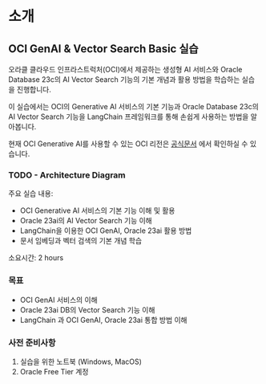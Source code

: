 # 소개

## OCI GenAI & Vector Search Basic 실습

오라클 클라우드 인프라스트럭처(OCI)에서 제공하는 생성형 AI 서비스와 Oracle Database 23c의 AI Vector Search 기능의 기본 개념과 활용 방법을 학습하는 실습을 진행합니다.

이 실습에서는 OCI의 Generative AI 서비스의 기본 기능과 Oracle Database 23c의 AI Vector Search 기능을 LangChain 프레임워크를 통해 손쉽게 사용하는 방법을 알아봅니다.

현재 OCI Generative AI를 사용할 수 있는 OCI 리전은 [공식문서](https://docs.oracle.com/en-us/iaas/Content/generative-ai/overview.htm#regions) 에서 확인하실 수 있습니다.

### TODO - Architecture Diagram

주요 실습 내용:

- OCI Generative AI 서비스의 기본 기능 이해 및 활용
- Oracle 23ai의 AI Vector Search 기능 이해
- LangChain을 이용한 OCI GenAI, Oracle 23ai 활용 방법
- 문서 임베딩과 벡터 검색의 기본 개념 학습

소요시간: 2 hours

### 목표

- OCI GenAI 서비스의 이해
- Oracle 23ai DB의 Vector Search 기능 이해
- LangChain 과 OCI GenAI, Oracle 23ai 통합 방법 이해

### 사전 준비사항

1. 실습을 위한 노트북 (Windows, MacOS)
1. Oracle Free Tier 계정
